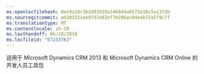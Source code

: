 ```yaml
---
ms.openlocfilehash: 8ee9a18c36dd93010a146044a6573a16c5a137db
ms.sourcegitcommit: ad203331ee9737e82ef70206ac04eeb72a5f9c7f
ms.translationtype: MT
ms.contentlocale: zh-CN
ms.lasthandoff: 06/18/2019
ms.locfileid: "67233763"
---
```

适用于 Microsoft Dynamics CRM 2013 和 Microsoft Dynamics CRM Online 的开发人员工具包
